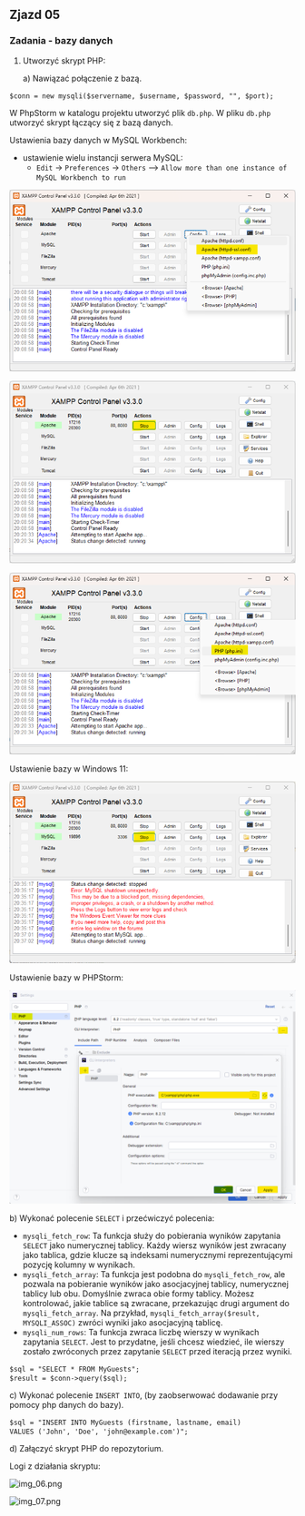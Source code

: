 ## Zjazd 05

### Zadania - bazy danych

1. Utworzyć skrypt PHP:

    a) Nawiązać połączenie z bazą.

```mysql
$conn = new mysqli($servername, $username, $password, "", $port);
```

W PhpStorm w katalogu projektu utworzyć plik `db.php`.
W pliku `db.php` utworzyć skrypt łączący się z bazą danych.

Ustawienia bazy danych w MySQL Workbench:
- ustawienie wielu instancji serwera MySQL:
    - `Edit` -> `Preferences` -> `Others` --> `Allow more than one instance of MySQL Workbench to run`

![img_01.png](\img\img_01.png)

![img_02.png](\img\img_02.png)

![img_03.png](\img\img_03.png)

Ustawienie bazy w Windows 11:

![img_04.png](\img\img_04.png)

Ustawienie bazy w PHPStorm:

![img_05.png](\img\img_05.png)

b) Wykonać polecenie `SELECT` i przećwiczyć polecenia:
   - `mysqli_fetch_row`: Ta funkcja służy do pobierania wyników zapytania `SELECT` jako numerycznej tablicy. 
Każdy wiersz wyników jest zwracany jako tablica, gdzie klucze są indeksami numerycznymi reprezentującymi pozycję kolumny w wynikach.
   - `mysqli_fetch_array`: Ta funkcja jest podobna do `mysqli_fetch_row`, ale pozwala na pobieranie wyników jako asocjacyjnej tablicy, numerycznej tablicy lub obu. 
Domyślnie zwraca obie formy tablicy. Możesz kontrolować, jakie tablice są zwracane, przekazując drugi argument do `mysqli_fetch_array`. 
Na przykład, `mysqli_fetch_array($result, MYSQLI_ASSOC)` zwróci wyniki jako asocjacyjną tablicę.
   - `mysqli_num_rows`: Ta funkcja zwraca liczbę wierszy w wynikach zapytania `SELECT`. 
Jest to przydatne, jeśli chcesz wiedzieć, ile wierszy zostało zwróconych przez zapytanie `SELECT` przed iteracją przez wyniki.

```mysql
$sql = "SELECT * FROM MyGuests";
$result = $conn->query($sql);
```

c) Wykonać polecenie `INSERT INTO`, (by zaobserwować dodawanie przy pomocy php danych do bazy).

```mysql
$sql = "INSERT INTO MyGuests (firstname, lastname, email)
VALUES ('John', 'Doe', 'john@example.com')";
```

d) Załączyć skrypt PHP do repozytorium.

Logi z działania skryptu:

![img_06.png](\img\img_06.png)

![img_07.png](\img\img_07.png)

